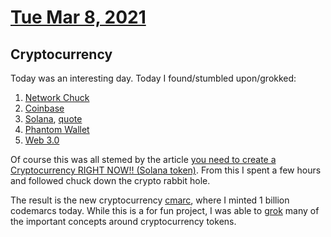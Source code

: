 # [Tue Mar 8, 2021](../../README.md) 

## Cryptocurrency

Today was an interesting day. Today I found/stumbled upon/grokked:

1. [Network Chuck][chuck]
1. [Coinbase][coin]
1. [Solana][sol], [quote][solq]
1. [Phantom Wallet][phantom]
1. [Web 3.0][web3]

Of course this was all stemed by the article [you need to create a Cryptocurrency RIGHT NOW!! (Solana token)][crypto]. From this I spent a few
hours and followed chuck down the crypto rabbit hole. 

The result is the new cryptocurrency [cmarc], where I minted 1 billion 
codemarcs today. While this is a for fun project, I was able to [grok] many of the 
important concepts around cryptocurrency tokens. 


<!-- REFERENCES -->

[chuck]: https://networkchuck.com/
[crypto]: https://www.youtube.com/watch?v=befUVytFC80
[coin]: https://www.coinbase.com
[sol]:   https://solana.com/community?gclid=Cj0KCQiAmpyRBhC-ARIsABs2EApbwLfXOMg9u6NkQkuTvJ_-feKAuXfcssISWCf5Up-AcwIo5FIMRUQaAqyLEALw_wcB
[solq]: https://www.coinbase.com/price/solana
[phantom]: https://www.solana.news/post/how-to-connect-phantom-wallet-to-solana-blockchain
[web3]: https://www.cryptostudio.com/crypto-abc/web3/?utm_term=web%203.0&utm_campaign=Search+-+EN+-+Web3&utm_source=adwords&utm_medium=ppc&hsa_acc=5931252456&hsa_cam=16415421262&hsa_grp=133907696356&hsa_ad=584893996972&hsa_src=g&hsa_tgt=kwd-296468071419&hsa_kw=web%203.0&hsa_mt=p&hsa_net=adwords&hsa_ver=3&gclid=Cj0KCQiAmpyRBhC-ARIsABs2EAr_qGlGclBCC9GGNYI7m3cmgZh51X7ZBZkRO0iLhi5hRQzmxMjgSk4aAvdcEALw_wcB
[cmarc ]:https://solscan.io/token/AnjuLVbYvrhZZSU9Eiqj4d7TdYEmHJRuqdes8Cn7PfS9
[grok]:https://en.wikipedia.org/wiki/Grok